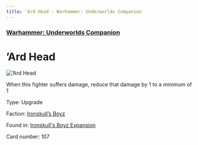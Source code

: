 ```yaml
---
title: ’Ard Head - Warhammer: Underworlds Companion
---
```


### [Warhammer: Underworlds Companion](https://guidokessels.github.io/wh-underworlds)

  

# ’Ard Head

![’Ard Head](https://warhammerunderworlds.com/wp-content/uploads/sites/6/2017/12/107_ENG-’Ard-Head.png)

When this fighter suffers damage, reduce that damage by 1 to a minimum of 1

Type: Upgrade

Faction: [Ironskull’s Boyz](https://guidokessels.github.io/wh-underworlds/factions/ironskulls-boyz)

Found in: [Ironskull's Boyz Expansion](https://guidokessels.github.io/wh-underworlds/locations/ironskulls-boyz-expansion)

Card number: 107
